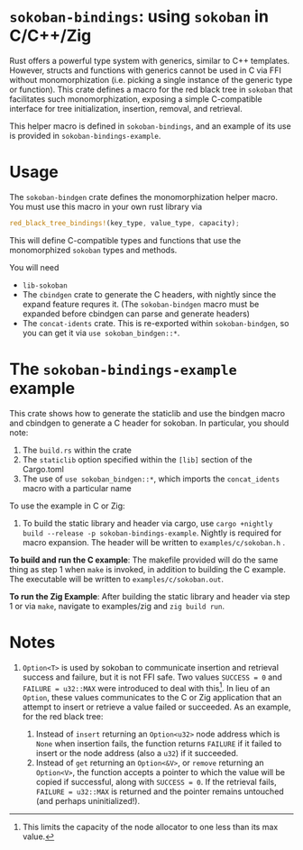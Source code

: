 # `sokoban-bindings`: using `sokoban` in C/C++/Zig

Rust offers a powerful type system with generics, similar to C++ templates. However, structs and functions with generics cannot be used in C via FFI without monomorphization (i.e. picking a single instance of the generic type or function). This crate defines a macro for the red black tree in `sokoban` that facilitates such monomorphization, exposing a simple C-compatible interface for tree initialization, insertion, removal, and retrieval.

This helper macro is defined in `sokoban-bindings`, and an example of its use is provided in `sokoban-bindings-example`.

# Usage
The `sokoban-bindgen` crate defines the monomorphization helper macro. You must use this macro in your own rust library via
```rust
red_black_tree_bindings!(key_type, value_type, capacity);
```
This will define C-compatible types and functions that use the  monomorphized `sokoban` types and methods. 

You will need 
- `lib-sokoban`
- The `cbindgen` crate to generate the C headers, with nightly since the expand feature requres it. (The `sokoban-bindgen` macro must be expanded before cbindgen can parse and generate headers)
- The `concat-idents` crate. This is re-exported within `sokoban-bindgen`, so you can get it via `use sokoban_bindgen::*`.

# The `sokoban-bindings-example` example
This crate shows how to generate the staticlib and use the bindgen macro and cbindgen to generate a C header for sokoban. In particular, you should note:
1. The `build.rs` within the crate
2. The `staticlib` option specified within the `[lib]` section of the Cargo.toml
3. The use of `use sokoban_bindgen::*`, which imports the `concat_idents` macro with a particular name


To use the example in C or Zig:
1. To build the static library and header via cargo, use `cargo +nightly build --release -p sokoban-bindings-example`. Nightly is required for macro expansion. The header will be written to `examples/c/sokoban.h` .

**To build and run the C example**: The makefile provided will do the same thing as step 1 when `make` is invoked, in addition to building the C example. The executable will be written to `examples/c/sokoban.out`.

**To run the Zig Example**: After building the static library and header via step 1 or via `make`, navigate to examples/zig and `zig build run`.


# Notes
1. `Option<T>` is used by sokoban to communicate insertion and retrieval success and failure, but it is not FFI safe. Two values `SUCCESS = 0` and `FAILURE = u32::MAX` were introduced to deal with this[^1]. In lieu of an `Option`, these values communicates to the C or Zig application that an attempt to insert or retrieve a value failed or succeeded. As an example, for the red black tree:

    1. Instead of `insert` returning an `Option<u32>` node address which is `None` when insertion fails, the function returns `FAILURE` if it failed to insert or the node address (also a `u32`) if it succeeded.
    2. Instead of `get` returning an `Option<&V>`, or `remove` returning an `Option<V>`, the function accepts a pointer to which the value will be copied if successful, along with `SUCCESS = 0`. If the retrieval fails, `FAILURE = u32::MAX` is returned and the pointer remains untouched (and perhaps uninitialized!).



[^1]: This limits the capacity of the node allocator to one less than its max value.

